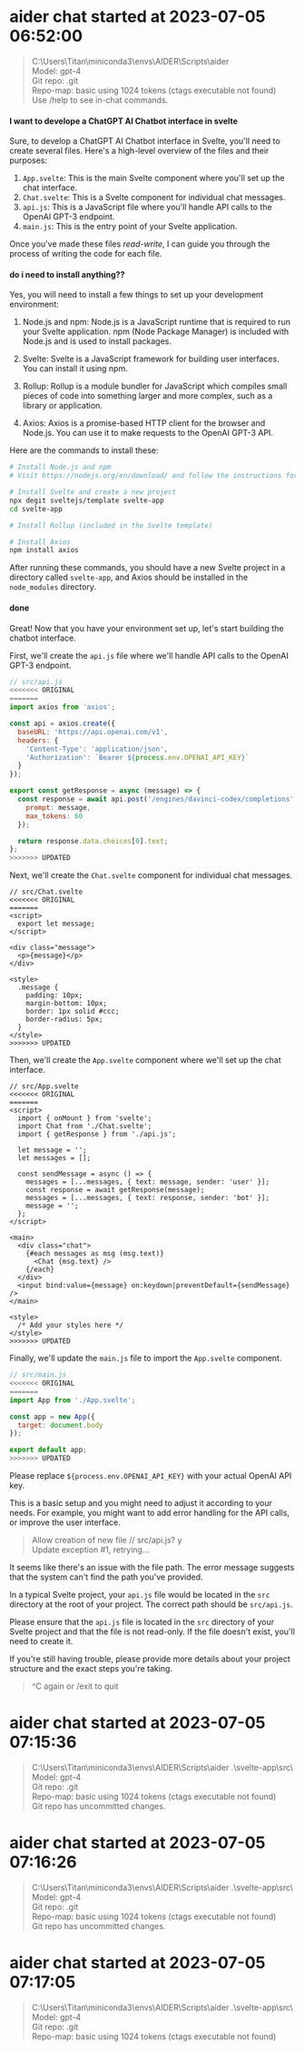 
# aider chat started at 2023-07-05 06:52:00

> C:\Users\Titan\miniconda3\envs\AIDER\Scripts\aider  
> Model: gpt-4  
> Git repo: .git  
> Repo-map: basic using 1024 tokens (ctags executable not found)  
> Use /help to see in-chat commands.  

#### I want to develope a ChatGPT AI Chatbot interface in svelte  

Sure, to develop a ChatGPT AI Chatbot interface in Svelte, you'll need to create several files. Here's a high-level overview of the files and their purposes:

1. `App.svelte`: This is the main Svelte component where you'll set up the chat interface.
2. `Chat.svelte`: This is a Svelte component for individual chat messages.
3. `api.js`: This is a JavaScript file where you'll handle API calls to the OpenAI GPT-3 endpoint.
4. `main.js`: This is the entry point of your Svelte application.

Once you've made these files *read-write*, I can guide you through the process of writing the code for each file.


#### do i need to install anything??  

Yes, you will need to install a few things to set up your development environment:

1. Node.js and npm: Node.js is a JavaScript runtime that is required to run your Svelte application. npm (Node Package Manager) is included with Node.js and is used to install packages.

2. Svelte: Svelte is a JavaScript framework for building user interfaces. You can install it using npm.

3. Rollup: Rollup is a module bundler for JavaScript which compiles small pieces of code into something larger and more complex, such as a library or application.

4. Axios: Axios is a promise-based HTTP client for the browser and Node.js. You can use it to make requests to the OpenAI GPT-3 API.

Here are the commands to install these:

```bash
# Install Node.js and npm
# Visit https://nodejs.org/en/download/ and follow the instructions for your operating system

# Install Svelte and create a new project
npx degit sveltejs/template svelte-app
cd svelte-app

# Install Rollup (included in the Svelte template)

# Install Axios
npm install axios
```

After running these commands, you should have a new Svelte project in a directory called `svelte-app`, and Axios should be installed in the `node_modules` directory.


#### done  

Great! Now that you have your environment set up, let's start building the chatbot interface. 

First, we'll create the `api.js` file where we'll handle API calls to the OpenAI GPT-3 endpoint. 

```javascript
// src/api.js
<<<<<<< ORIGINAL
=======
import axios from 'axios';

const api = axios.create({
  baseURL: 'https://api.openai.com/v1',
  headers: {
    'Content-Type': 'application/json',
    'Authorization': `Bearer ${process.env.OPENAI_API_KEY}`
  }
});

export const getResponse = async (message) => {
  const response = await api.post('/engines/davinci-codex/completions', {
    prompt: message,
    max_tokens: 60
  });

  return response.data.choices[0].text;
};
>>>>>>> UPDATED
```

Next, we'll create the `Chat.svelte` component for individual chat messages.

```svelte
// src/Chat.svelte
<<<<<<< ORIGINAL
=======
<script>
  export let message;
</script>

<div class="message">
  <p>{message}</p>
</div>

<style>
  .message {
    padding: 10px;
    margin-bottom: 10px;
    border: 1px solid #ccc;
    border-radius: 5px;
  }
</style>
>>>>>>> UPDATED
```

Then, we'll create the `App.svelte` component where we'll set up the chat interface.

```svelte
// src/App.svelte
<<<<<<< ORIGINAL
=======
<script>
  import { onMount } from 'svelte';
  import Chat from './Chat.svelte';
  import { getResponse } from './api.js';

  let message = '';
  let messages = [];

  const sendMessage = async () => {
    messages = [...messages, { text: message, sender: 'user' }];
    const response = await getResponse(message);
    messages = [...messages, { text: response, sender: 'bot' }];
    message = '';
  };
</script>

<main>
  <div class="chat">
    {#each messages as msg (msg.text)}
      <Chat {msg.text} />
    {/each}
  </div>
  <input bind:value={message} on:keydown|preventDefault={sendMessage} />
</main>

<style>
  /* Add your styles here */
</style>
>>>>>>> UPDATED
```

Finally, we'll update the `main.js` file to import the `App.svelte` component.

```javascript
// src/main.js
<<<<<<< ORIGINAL
=======
import App from './App.svelte';

const app = new App({
  target: document.body
});

export default app;
>>>>>>> UPDATED
```

Please replace `${process.env.OPENAI_API_KEY}` with your actual OpenAI API key. 

This is a basic setup and you might need to adjust it according to your needs. For example, you might want to add error handling for the API calls, or improve the user interface.

> Allow creation of new file // src/api.js? y  
> Update exception #1, retrying...  

It seems like there's an issue with the file path. The error message suggests that the system can't find the path you've provided. 

In a typical Svelte project, your `api.js` file would be located in the `src` directory at the root of your project. The correct path should be `src/api.js`. 

Please ensure that the `api.js` file is located in the `src` directory of your Svelte project and that the file is not read-only. If the file doesn't exist, you'll need to create it. 

If you're still having trouble, please provide more details about your project structure and the exact steps you're taking.

> ^C again or /exit to quit  

# aider chat started at 2023-07-05 07:15:36

> C:\Users\Titan\miniconda3\envs\AIDER\Scripts\aider .\svelte-app\src\  
> Model: gpt-4  
> Git repo: .git  
> Repo-map: basic using 1024 tokens (ctags executable not found)  
> Git repo has uncommitted changes.  

# aider chat started at 2023-07-05 07:16:26

> C:\Users\Titan\miniconda3\envs\AIDER\Scripts\aider .\svelte-app\src\  
> Model: gpt-4  
> Git repo: .git  
> Repo-map: basic using 1024 tokens (ctags executable not found)  
> Git repo has uncommitted changes.  

# aider chat started at 2023-07-05 07:17:05

> C:\Users\Titan\miniconda3\envs\AIDER\Scripts\aider .\svelte-app\src\  
> Model: gpt-4  
> Git repo: .git  
> Repo-map: basic using 1024 tokens (ctags executable not found)  
